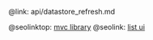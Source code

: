 @link: api/datastore_refresh.md

@seolinktop: [mvc library](https://webix.com)
@seolink: [list ui](https://webix.com/widget/list/)